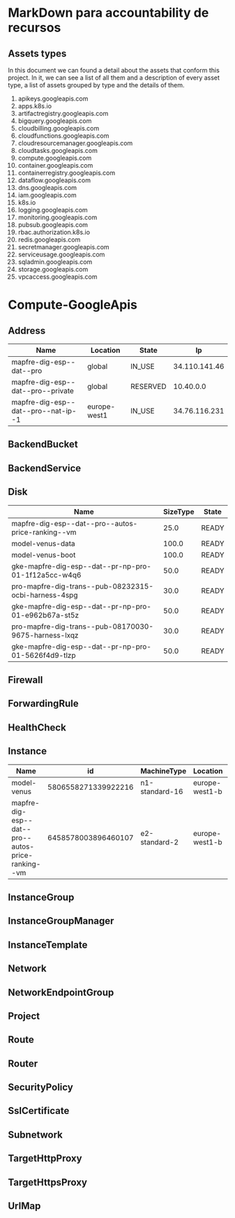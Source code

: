 # MarkDown para accountability de recursos

## Assets types

In this document we can found a detail about the assets that conform this project. In it, we can see a list of all them and a description of every asset type, a list of assets grouped by type and the details of them.

1. apikeys.googleapis.com
2. apps.k8s.io
3. artifactregistry.googleapis.com
4. bigquery.googleapis.com
5. cloudbilling.googleapis.com
6. cloudfunctions.googleapis.com
7. cloudresourcemanager.googleapis.com
8. cloudtasks.googleapis.com
9. compute.googleapis.com
10. container.googleapis.com
11. containerregistry.googleapis.com
12. dataflow.googleapis.com
13. dns.googleapis.com
14. iam.googleapis.com
15. k8s.io
16. logging.googleapis.com
17. monitoring.googleapis.com
18. pubsub.googleapis.com
19. rbac.authorization.k8s.io
20. redis.googleapis.com
21. secretmanager.googleapis.com
22. serviceusage.googleapis.com
23. sqladmin.googleapis.com
24. storage.googleapis.com
25. vpcaccess.googleapis.com

# Compute-GoogleApis

## Address

| Name                                | Location     | State    | Ip            |
| ----------------------------------- | ------------ | -------- | ------------- |
| mapfre-dig-esp--dat--pro            | global       | IN_USE   | 34.110.141.46 |
| mapfre-dig-esp--dat--pro--private   | global       | RESERVED | 10.40.0.0     |
| mapfre-dig-esp--dat--pro--nat-ip--1 | europe-west1 | IN_USE   | 34.76.116.231 |

## BackendBucket

## BackendService

## Disk

| Name                                                 | SizeType | State |
| ---------------------------------------------------- | -------- | ----- |
| mapfre-dig-esp--dat--pro--autos-price-ranking--vm    | 25.0     | READY |
| model-venus-data                                     | 100.0    | READY |
| model-venus-boot                                     | 100.0    | READY |
| gke-mapfre-dig-esp--dat--pr-np-pro-01-1f12a5cc-w4q6  | 50.0     | READY |
| pro-mapfre-dig-trans--pub-08232315-ocbi-harness-4spg | 30.0     | READY |
| gke-mapfre-dig-esp--dat--pr-np-pro-01-e962b67a-st5z  | 50.0     | READY |
| pro-mapfre-dig-trans--pub-08170030-9675-harness-lxqz | 30.0     | READY |
| gke-mapfre-dig-esp--dat--pr-np-pro-01-5626f4d9-tlzp  | 50.0     | READY |

## Firewall

## ForwardingRule

## HealthCheck

## Instance

| Name                                              | id                  | MachineType    | Location       | State      | Network        |
| ------------------------------------------------- | ------------------- | -------------- | -------------- | ---------- | -------------- |
| model-venus                                       | 5806558271339922216 | n1-standard-16 | europe-west1-b | TERMINATED | Coming Soon... |
| mapfre-dig-esp--dat--pro--autos-price-ranking--vm | 6458578003896460107 | e2-standard-2  | europe-west1-b | RUNNING    | Coming Soon... |

## InstanceGroup

## InstanceGroupManager

## InstanceTemplate

## Network

## NetworkEndpointGroup

## Project

## Route

## Router

## SecurityPolicy

## SslCertificate

## Subnetwork

## TargetHttpProxy

## TargetHttpsProxy

## UrlMap